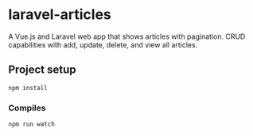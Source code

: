 # laravel-articles
A Vue.js and Laravel web app that shows articles with pagination. CRUD capabilities with add, update, delete, and view all articles.
 
## Project setup
```
npm install
```

### Compiles
```
npm run watch
```